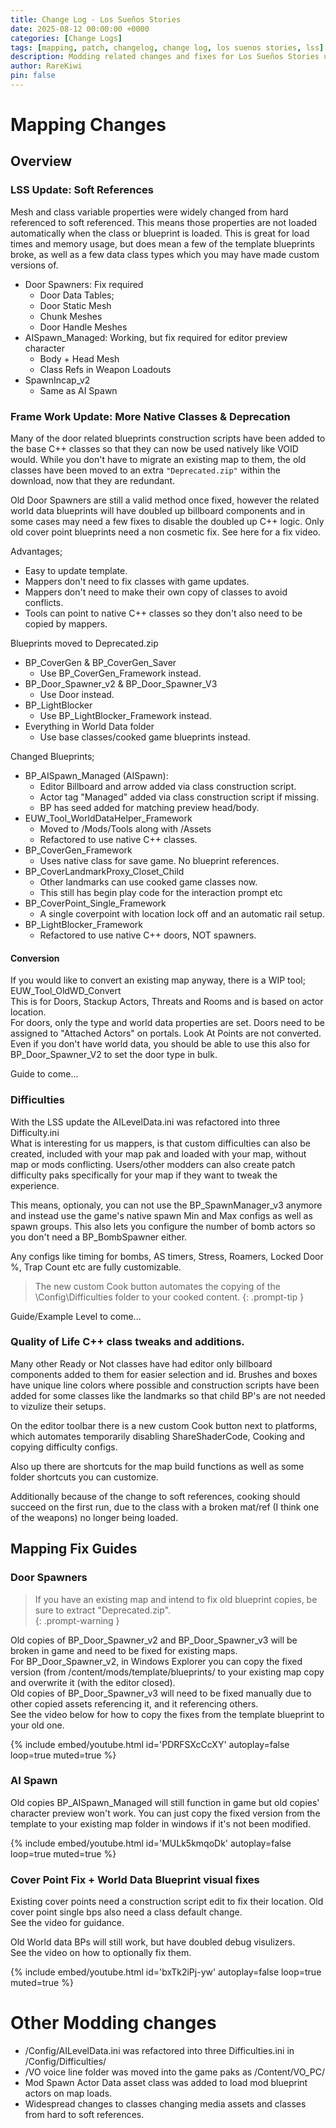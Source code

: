 ```yaml
---
title: Change Log - Los Sueños Stories
date: 2025-08-12 00:00:00 +0000
categories: [Change Logs]
tags: [mapping, patch, changelog, change log, los suenos stories, lss]
description: Modding related changes and fixes for Los Sueños Stories update.
author: RareKiwi
pin: false
---
```


<style>
.embed-video {
  width: 100%;
  height: 100%;
  margin-bottom: 1rem;
  aspect-ratio: 16 / 9;

  @extend %rounded;

  &.file {
    display: block;
    width: auto;
    height: auto;
    max-width: 100%;
    max-height: 100%;
    margin: auto;
    margin-bottom: 0;
  }

  @extend %img-caption;
}
</style>

# Mapping Changes

## Overview

### LSS Update: Soft References

Mesh and class variable properties were widely changed from hard referenced to soft referenced. This means those properties are not loaded automatically when the class or blueprint is loaded. 
This is great for load times and memory usage, but does mean a few of the template blueprints broke, as well as a few data class types which you may have made custom versions of.

- Door Spawners: Fix required
  - Door Data Tables; 
  - Door Static Mesh
  - Chunk Meshes
  - Door Handle Meshes  
- AISpawn_Managed: Working, but fix required for editor preview character 
  - Body + Head Mesh
  - Class Refs in Weapon Loadouts
- SpawnIncap_v2
  - Same as AI Spawn

### Frame Work Update: More Native Classes & Deprecation

Many of the door related blueprints construction scripts have been added to the base C++ classes so that they can now be used natively like VOID would. While you don't have to migrate an existing map to them, the old classes have been moved to an extra `"Deprecated.zip"` within the download, now that they are redundant. 

Old Door Spawners are still a valid method once fixed, however the related world data blueprints will have doubled up billboard components and in some cases may need a few fixes to disable the doubled up C++ logic. Only old cover point blueprints need a non cosmetic fix. See here for a fix video.

Advantages; 

 - Easy to update template.
 - Mappers don't need to fix classes with game updates.
 - Mappers don't need to make their own copy of classes to avoid conflicts.
 - Tools can point to native C++ classes so they don't also need to be copied by mappers.

Blueprints moved to Deprecated.zip

- BP_CoverGen & BP_CoverGen_Saver
   - Use BP_CoverGen_Framework instead.
- BP_Door_Spawner_v2 & BP_Door_Spawner_V3
   - Use Door instead.
- BP_LightBlocker
   - Use BP_LightBlocker_Framework instead.
- Everything in World Data folder
   - Use base classes/cooked game blueprints instead.

Changed Blueprints;

- BP_AISpawn_Managed (AISpawn): 
  - Editor Billboard and arrow added via class construction script. 
  - Actor tag "Managed" added via class construction script if missing. 
  - BP has seed added for matching preview head/body.
- EUW_Tool_WorldDataHelper_Framework 
  - Moved to /Mods/Tools along with /Assets
  - Refactored to use native C++ classes.
- BP_CoverGen_Framework
  - Uses native class for save game. No blueprint references.
- BP_CoverLandmarkProxy_Closet_Child
  - Other landmarks can use cooked game classes now.
  - This still has begin play code for the interaction prompt etc 
- BP_CoverPoint_Single_Framework
  - A single coverpoint with location lock off and an automatic rail setup.
- BP_LightBlocker_Framework
  - Refactored to use native C++ doors, NOT spawners.

#### Conversion
If you would like to convert an existing map anyway, there is a WIP tool;  EUW_Tool_OldWD_Convert  
This is for Doors, Stackup Actors, Threats and Rooms and is based on actor location.  
For doors, only the type and world data properties are set. Doors need to be assigned to "Attached Actors" on portals.
Look At Points are not converted.  
Even if you don't have world data, you should be able to use this also for BP_Door_Spawner_V2 to set the door type in bulk.

Guide to come...

### Difficulties

With the LSS update the AILevelData.ini was refactored into three Difficulty.ini  
What is interesting for us mappers, is that custom difficulties can also be created, included with your map pak and loaded with your map, without map or mods conflicting. Users/other modders can also create patch difficulty paks specifically for your map if they want to tweak the experience.

This means, optionaly, you can not use the BP_SpawnManager_v3 anymore and instead use the game's native spawn Min and Max configs as well as spawn groups. This also lets you configure the number of bomb actors so you don't need a BP_BombSpawner either.

Any configs like timing for bombs, AS timers, Stress, Roamers, Locked Door %, Trap Count etc are fully customizable.

 > The new custom Cook button automates the copying of the \Config\Difficulties folder to your cooked content.
 {: .prompt-tip }

Guide/Example Level to come...

### Quality of Life C++ class tweaks and additions.

Many other Ready or Not classes have had editor only billboard components added to them for easier selection and id. Brushes and boxes have unique line colors where possible and construction scripts have been added for some classes like the landmarks so that child BP's are not needed to vizulize their setups.

On the editor toolbar there is a new custom Cook button next to platforms, which automates temporarily disabling ShareShaderCode, Cooking and copying difficulty configs.

Also up there are shortcuts for the map build functions as well as some folder shortcuts you can customize.

Additionally because of the change to soft references, cooking should succeed on the first run, due to the class with a broken mat/ref (I think one of the weapons) no longer being loaded.

## Mapping Fix Guides

### Door Spawners

 > If you have an existing map and intend to fix old blueprint copies, be sure to extract "Deprecated.zip".  
 {: .prompt-warning }

Old copies of BP_Door_Spawner_v2 and BP_Door_Spawner_v3 will be broken in game and need to be fixed for existing maps.  
For BP_Door_Spawner_v2, in Windows Explorer you can copy the fixed version (from /content/mods/template/blueprints/ to your existing map copy and overwrite it (with the editor closed).  
Old copies of BP_Door_Spawner_v3 will need to be fixed manually due to other copied assets referencing it, and it referencing others.  
See the video below for how to copy the fixes from the template blueprint to your old one.  

{%
  include embed/youtube.html
  id='PDRFSXcCcXY'
  autoplay=false
  loop=true
  muted=true
%}

### AI Spawn

Old copies BP_AISpawn_Managed will still function in game but old copies' character preview won't work. You can just copy the fixed version from the template to your existing map folder in windows if it's not been modified.

{%
  include embed/youtube.html
  id='MULk5kmqoDk'
  autoplay=false
  loop=true
  muted=true
%}

### Cover Point Fix + World Data Blueprint visual fixes

Existing cover points need a construction script edit to fix their location. Old cover point single bps also need a class default change.  
See the video for guidance.  
  
Old World data BPs will still work, but have doubled debug visulizers.  
See the video on how to optionally fix them.  

{%
  include embed/youtube.html
  id='bxTk2iPj-yw'
  autoplay=false
  loop=true
  muted=true
%}

# Other Modding changes

 - /Config/AILevelData.ini was refactored into three Difficulties.ini in /Config/Difficulties/
 - /VO voice line folder was moved into the game paks as /Content/VO_PC/
 - Mod Spawn Actor Data asset class was added to load mod blueprint actors on map loads.
 - Widespread changes to classes changing media assets and classes from hard to soft references.